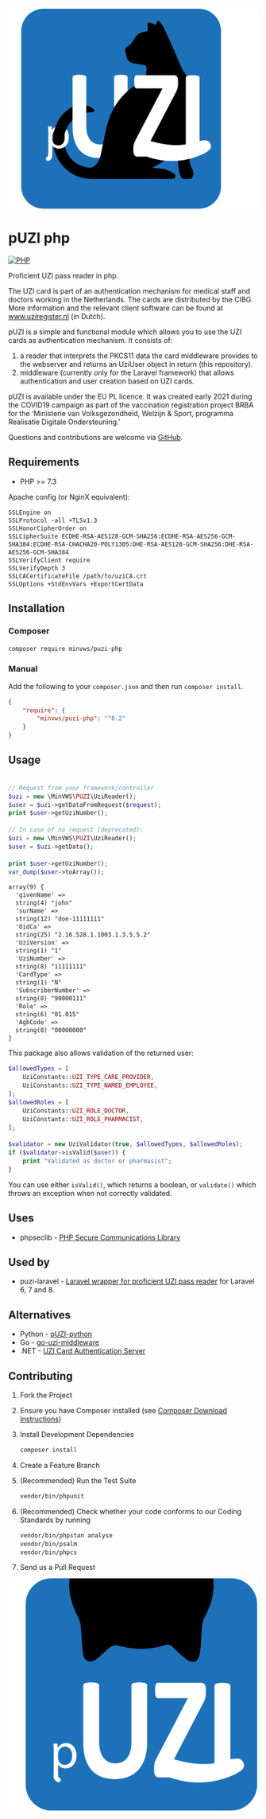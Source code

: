 ![pUZI logo](pUZI.svg "pUZI logo" )
# pUZI php

[![PHP](https://github.com/minvws/pUZI-php/actions/workflows/test.yml/badge.svg)](https://github.com/minvws/pUZI-php/actions/workflows/test.yml)

Proficient UZI pass reader in php.

The UZI card is part of an authentication mechanism for medical staff and doctors working in the Netherlands. The cards are distributed by the CIBG. More information and the relevant client software can be found at www.uziregister.nl (in Dutch).

pUZI is a simple and functional module which allows you to use the UZI cards as authentication mechanism. It consists of:

1. a reader that interprets the PKCS11 data the card middleware provides to the webserver and returns an UziUser object in return (this repository).
2. middleware (currently only for the Laravel framework) that allows authentication and user creation based on UZI cards.

pUZI is available under the EU PL licence. It was created early 2021 during the COVID19 campaign as part of the vaccination registration project BRBA for the ‘Ministerie van Volksgezondheid, Welzijn & Sport, programma Realisatie Digitale Ondersteuning.’

Questions and contributions are welcome via [GitHub](https://github.com/minvws/pUZI-php/issues).

## Requirements

* PHP >= 7.3

Apache config (or NginX equivalent):
```apacheconf
SSLEngine on
SSLProtocol -all +TLSv1.3
SSLHonorCipherOrder on
SSLCipherSuite ECDHE-RSA-AES128-GCM-SHA256:ECDHE-RSA-AES256-GCM-SHA384:ECDHE-RSA-CHACHA20-POLY1305:DHE-RSA-AES128-GCM-SHA256:DHE-RSA-AES256-GCM-SHA384
SSLVerifyClient require
SSLVerifyDepth 3
SSLCACertificateFile /path/to/uziCA.crt
SSLOptions +StdEnvVars +ExportCertData
```

## Installation

### Composer

```sh
composer require minvws/puzi-php
```

### Manual

Add the following to your `composer.json` and then run `composer install`.

```json
{
    "require": {
        "minvws/puzi-php": "^0.2"
    }
}
```

## Usage

```php

// Request from your framework/controller
$uzi = new \MinVWS\PUZI\UziReader();
$user = $uzi->getDataFromRequest($request);
print $user->getUziNumber();

// In case of no request (deprecated):
$uzi = new \MinVWS\PUZI\UziReader();
$user = $uzi->getData();

print $user->getUziNumber();
var_dump($user->toArray());
```

```text
array(9) {
  'givenName' =>
  string(4) "john"
  'surName' =>
  string(12) "doe-11111111"
  'OidCa' =>
  string(25) "2.16.528.1.1003.1.3.5.5.2"
  'UziVersion' =>
  string(1) "1"
  'UziNumber' =>
  string(8) "11111111"
  'CardType' =>
  string(1) "N"
  'SubscriberNumber' =>
  string(8) "90000111"
  'Role' =>
  string(6) "01.015"
  'AgbCode' =>
  string(8) "00000000"
}
```

This package also allows validation of the returned user:

```php
$allowedTypes = [
    UziConstants::UZI_TYPE_CARE_PROVIDER,
    UziConstants::UZI_TYPE_NAMED_EMPLOYEE,
];
$allowedRoles = [
    UziConstants::UZI_ROLE_DOCTOR,    
    UziConstants::UZI_ROLE_PHARMACIST,    
];

$validator = new UziValidator(true, $allowedTypes, $allowedRoles);
if ($validator->isValid($user)) {
    print "Validated as doctor or pharmasist";
}
```

You can use either `isValid()`, which returns a boolean, or `validate()` which throws an exception when 
not correctly validated.

## Uses

* phpseclib - [PHP Secure Communications Library](https://phpseclib.com/)

## Used by

* puzi-laravel - [Laravel wrapper for proficient UZI pass reader](https://github.com/minvws/pUZI-laravel) for Laravel 6, 7 and 8.

## Alternatives

* Python - [pUZI-python](https://github.com/minvws/pUZI-python)
* Go - [go-uzi-middleware](https://github.com/minvws/go-uzi-middleware)
* .NET - [UZI Card Authentication Server](https://github.com/hiddehs/UZI-Card-Authentication)

## Contributing

1. Fork the Project

2. Ensure you have Composer installed (see [Composer Download Instructions](https://getcomposer.org/download/))

3. Install Development Dependencies

    ```sh
    composer install
    ```

4. Create a Feature Branch

5. (Recommended) Run the Test Suite

    ```sh
    vendor/bin/phpunit
    ```
   
6. (Recommended) Check whether your code conforms to our Coding Standards by running

    ```sh
    vendor/bin/phpstan analyse
    vendor/bin/psalm
    vendor/bin/phpcs
    ```

7. Send us a Pull Request
   
![pUZI](pUZI-hidden.svg "pUZI")
